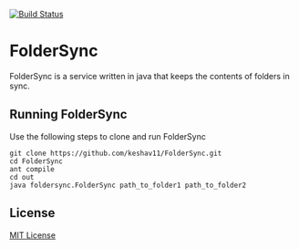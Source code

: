 

[![Build Status](https://travis-ci.org/keshav11/FolderSync.svg?branch=master)](https://travis-ci.org/keshav11/FolderSync)      
# FolderSync

FolderSync is a service written in java that keeps the contents of folders in sync.

## Running FolderSync
Use the following steps to clone and run FolderSync

```
git clone https://github.com/keshav11/FolderSync.git
cd FolderSync
ant compile
cd out
java foldersync.FolderSync path_to_folder1 path_to_folder2
```

## License 
[MIT License](https://github.com/keshav11/FolderSync/blob/master/LICENSE)
